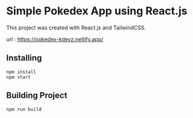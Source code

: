 # Simple Pokedex App using React.js

This project was created with React.js and TailwindCSS.

url : https://pokedex-kdevz.netlify.app/

## Installing
    npm install
    npm start

## Building Project
    npm run build
